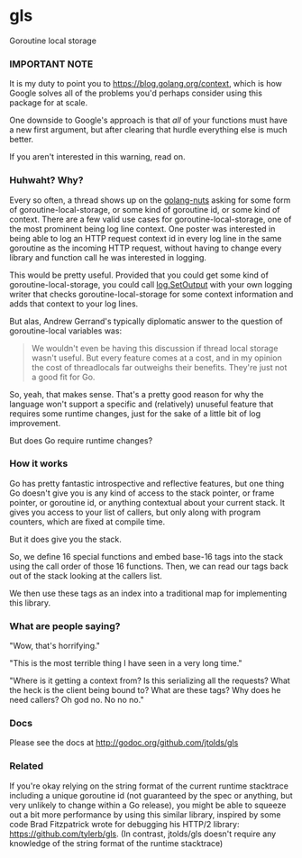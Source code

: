 gls
===

Goroutine local storage

### IMPORTANT NOTE ###

It is my duty to point you to https://blog.golang.org/context, which is how 
Google solves all of the problems you'd perhaps consider using this package
for at scale. 

One downside to Google's approach is that *all* of your functions must have
a new first argument, but after clearing that hurdle everything else is much
better.

If you aren't interested in this warning, read on.

### Huhwaht? Why? ###

Every so often, a thread shows up on the
[golang-nuts](https://groups.google.com/d/forum/golang-nuts) asking for some
form of goroutine-local-storage, or some kind of goroutine id, or some kind of
context. There are a few valid use cases for goroutine-local-storage, one of
the most prominent being log line context. One poster was interested in being
able to log an HTTP request context id in every log line in the same goroutine
as the incoming HTTP request, without having to change every library and
function call he was interested in logging.

This would be pretty useful. Provided that you could get some kind of
goroutine-local-storage, you could call
[log.SetOutput](http://golang.org/pkg/log/#SetOutput) with your own logging
writer that checks goroutine-local-storage for some context information and
adds that context to your log lines.

But alas, Andrew Gerrand's typically diplomatic answer to the question of
goroutine-local variables was:

> We wouldn't even be having this discussion if thread local storage wasn't
> useful. But every feature comes at a cost, and in my opinion the cost of
> threadlocals far outweighs their benefits. They're just not a good fit for
> Go.

So, yeah, that makes sense. That's a pretty good reason for why the language
won't support a specific and (relatively) unuseful feature that requires some
runtime changes, just for the sake of a little bit of log improvement.

But does Go require runtime changes?

### How it works ###

Go has pretty fantastic introspective and reflective features, but one thing Go
doesn't give you is any kind of access to the stack pointer, or frame pointer,
or goroutine id, or anything contextual about your current stack. It gives you
access to your list of callers, but only along with program counters, which are
fixed at compile time.

But it does give you the stack.

So, we define 16 special functions and embed base-16 tags into the stack using
the call order of those 16 functions. Then, we can read our tags back out of
the stack looking at the callers list.

We then use these tags as an index into a traditional map for implementing
this library.

### What are people saying? ###

"Wow, that's horrifying."

"This is the most terrible thing I have seen in a very long time."

"Where is it getting a context from? Is this serializing all the requests? 
What the heck is the client being bound to? What are these tags? Why does he 
need callers? Oh god no. No no no."

### Docs ###

Please see the docs at http://godoc.org/github.com/jtolds/gls

### Related ###

If you're okay relying on the string format of the current runtime stacktrace 
including a unique goroutine id (not guaranteed by the spec or anything, but 
very unlikely to change within a Go release), you might be able to squeeze 
out a bit more performance by using this similar library, inspired by some 
code Brad Fitzpatrick wrote for debugging his HTTP/2 library: 
https://github.com/tylerb/gls. (In contrast, jtolds/gls doesn't require 
any knowledge of the string format of the runtime stacktrace)

